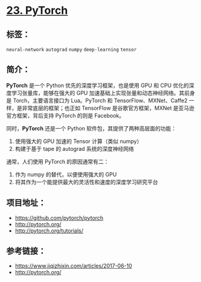 # [23. PyTorch](https://github.com/pytorch/pytorch)

## 标签：

 `neural-network` `autograd` `numpy` `deep-learning` `tensor`

## 简介：

**PyTorch** 是一个 Python 优先的深度学习框架，也是使用 GPU 和 CPU 优化的深度学习张量库，能够在强大的 GPU 加速基础上实现张量和动态神经网络。其前身是 Torch，主要语言接口为 Lua。PyTorch 和 TensorFlow、MXNet、Caffe2 一样，是非常底层的框架；也正如 TensorFlow 是谷歌官方框架，MXNet 是亚马逊官方框架，背后支持 PyTorch 的则是 Facebook。

同时，**PyTorch** 还是一个 Python 软件包，其提供了两种高层面的功能：

1. 使用强大的 GPU 加速的 Tensor 计算（类似 numpy）
1. 构建于基于 tape 的 autograd 系统的深度神经网络

通常，人们使用 PyTorch 的原因通常有二：

1. 作为 numpy 的替代，以便使用强大的 GPU
1. 将其作为一个能提供最大的灵活性和速度的深度学习研究平台

## 项目地址：

- https://github.com/pytorch/pytorch
- http://pytorch.org/
- http://pytorch.org/tutorials/

## 参考链接：

- https://www.jiqizhixin.com/articles/2017-06-10
- http://pytorch.org/
